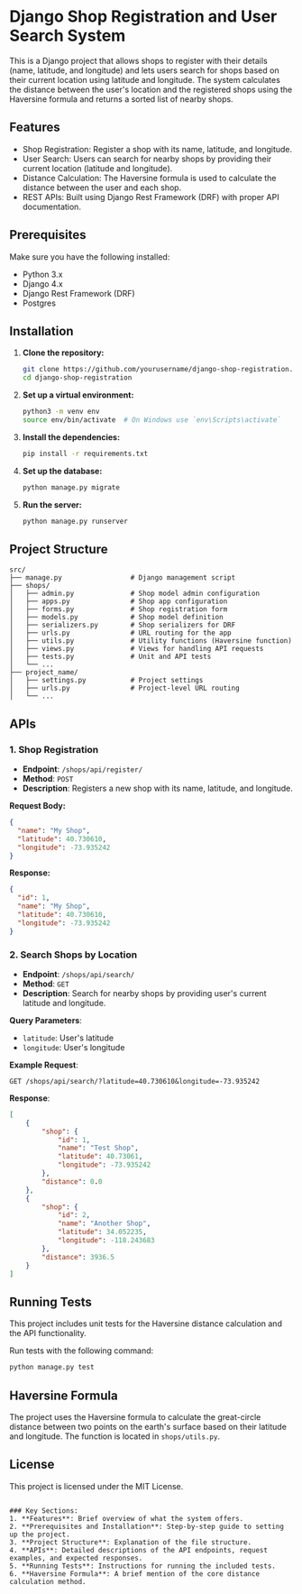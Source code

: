 # Django Shop Registration and User Search System

This is a Django project that allows shops to register with their details (name, latitude, and longitude) and lets users search for shops based on their current location using latitude and longitude. The system calculates the distance between the user's location and the registered shops using the Haversine formula and returns a sorted list of nearby shops.

## Features

- Shop Registration: Register a shop with its name, latitude, and longitude.
- User Search: Users can search for nearby shops by providing their current location (latitude and longitude).
- Distance Calculation: The Haversine formula is used to calculate the distance between the user and each shop.
- REST APIs: Built using Django Rest Framework (DRF) with proper API documentation.

## Prerequisites

Make sure you have the following installed:

- Python 3.x
- Django 4.x
- Django Rest Framework (DRF)
- Postgres

## Installation

1. **Clone the repository:**

    ```bash
    git clone https://github.com/yourusername/django-shop-registration.git
    cd django-shop-registration
    ```

2. **Set up a virtual environment:**

    ```bash
    python3 -m venv env
    source env/bin/activate  # On Windows use `env\Scripts\activate`
    ```

3. **Install the dependencies:**

    ```bash
    pip install -r requirements.txt
    ```

4. **Set up the database:**

    ```bash
    python manage.py migrate
    ```

5. **Run the server:**

    ```bash
    python manage.py runserver
    ```

## Project Structure

```
src/
├── manage.py                 # Django management script
├── shops/
│   ├── admin.py              # Shop model admin configuration
│   ├── apps.py               # Shop app configuration
│   ├── forms.py              # Shop registration form
│   ├── models.py             # Shop model definition
│   ├── serializers.py        # Shop serializers for DRF
│   ├── urls.py               # URL routing for the app
│   ├── utils.py              # Utility functions (Haversine function)
│   ├── views.py              # Views for handling API requests
│   ├── tests.py              # Unit and API tests
│   └── ...
├── project_name/
│   ├── settings.py           # Project settings
│   ├── urls.py               # Project-level URL routing
│   └── ...
```

## APIs

### 1. Shop Registration

- **Endpoint**: `/shops/api/register/`
- **Method**: `POST`
- **Description**: Registers a new shop with its name, latitude, and longitude.

**Request Body:**

```json
{
  "name": "My Shop",
  "latitude": 40.730610,
  "longitude": -73.935242
}
```

**Response:**

```json
{
  "id": 1,
  "name": "My Shop",
  "latitude": 40.730610,
  "longitude": -73.935242
}
```

### 2. Search Shops by Location

- **Endpoint**: `/shops/api/search/`
- **Method**: `GET`
- **Description**: Search for nearby shops by providing user's current latitude and longitude.

**Query Parameters**:

- `latitude`: User's latitude
- `longitude`: User's longitude

**Example Request**:

```http
GET /shops/api/search/?latitude=40.730610&longitude=-73.935242
```

**Response**:

```json
[
    {
        "shop": {
            "id": 1,
            "name": "Test Shop",
            "latitude": 40.73061,
            "longitude": -73.935242
        },
        "distance": 0.0
    },
    {
        "shop": {
            "id": 2,
            "name": "Another Shop",
            "latitude": 34.052235,
            "longitude": -118.243683
        },
        "distance": 3936.5
    }
]
```

## Running Tests

This project includes unit tests for the Haversine distance calculation and the API functionality.

Run tests with the following command:

```bash
python manage.py test
```

## Haversine Formula

The project uses the Haversine formula to calculate the great-circle distance between two points on the earth's surface based on their latitude and longitude. The function is located in `shops/utils.py`.

## License

This project is licensed under the MIT License.
```

### Key Sections:
1. **Features**: Brief overview of what the system offers.
2. **Prerequisites and Installation**: Step-by-step guide to setting up the project.
3. **Project Structure**: Explanation of the file structure.
4. **APIs**: Detailed descriptions of the API endpoints, request examples, and expected responses.
5. **Running Tests**: Instructions for running the included tests.
6. **Haversine Formula**: A brief mention of the core distance calculation method.
